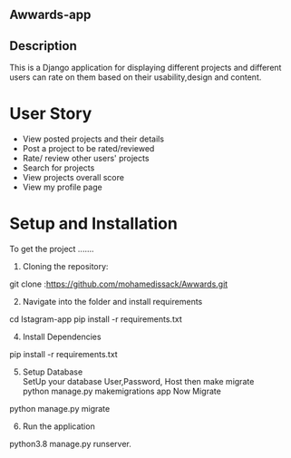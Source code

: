 ## Awwards-app

## Description  
This is a Django application for displaying different projects and different users can rate on them based on their usability,design and content.

# User Story  
  
* View posted projects and their details
* Post a project to be rated/reviewed
* Rate/ review other users' projects
* Search for projects   
* View projects overall score
* View my profile page
  
# Setup and Installation  
To get the project .......  
  
1. Cloning the repository:  
 
 git clone :https://github.com/mohamedissack/Awwards.git

 2. Navigate into the folder and install requirements  

 
 cd Istagram-app pip install -r requirements.txt 

4. Install Dependencies  
 
 pip install -r requirements.txt 

5. Setup Database  
  SetUp your database User,Password, Host then make migrate  
  python manage.py makemigrations app 
Now Migrate  
  
 python manage.py migrate 

 6. Run the application  
 
 python3.8 manage.py runserver. 